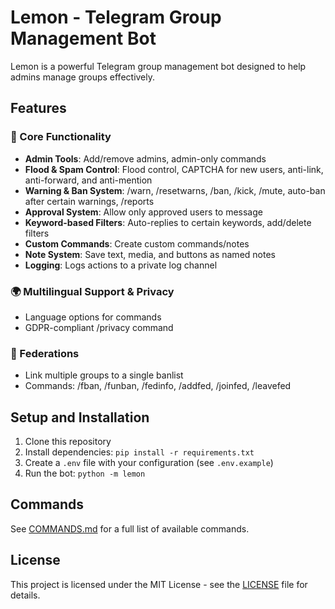 # Lemon - Telegram Group Management Bot

Lemon is a powerful Telegram group management bot designed to help admins manage groups effectively.

## Features

### 💼 Core Functionality
- **Admin Tools**: Add/remove admins, admin-only commands
- **Flood & Spam Control**: Flood control, CAPTCHA for new users, anti-link, anti-forward, and anti-mention
- **Warning & Ban System**: /warn, /resetwarns, /ban, /kick, /mute, auto-ban after certain warnings, /reports
- **Approval System**: Allow only approved users to message
- **Keyword-based Filters**: Auto-replies to certain keywords, add/delete filters
- **Custom Commands**: Create custom commands/notes
- **Note System**: Save text, media, and buttons as named notes
- **Logging**: Logs actions to a private log channel

### 🌍 Multilingual Support & Privacy
- Language options for commands
- GDPR-compliant /privacy command

### 📁 Federations
- Link multiple groups to a single banlist
- Commands: /fban, /funban, /fedinfo, /addfed, /joinfed, /leavefed

## Setup and Installation

1. Clone this repository
2. Install dependencies: `pip install -r requirements.txt`
3. Create a `.env` file with your configuration (see `.env.example`)
4. Run the bot: `python -m lemon`

## Commands

See [COMMANDS.md](COMMANDS.md) for a full list of available commands.

## License

This project is licensed under the MIT License - see the [LICENSE](LICENSE) file for details.